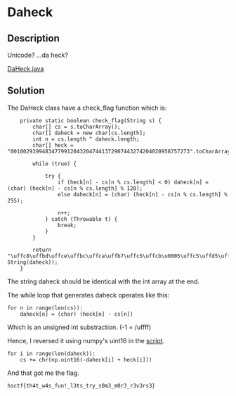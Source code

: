 # Daheck

## Description

Unicode? ...da heck?

[DaHeck.java](DaHeck.java)

## Solution

The DaHeck class have a check_flag function which is:
```
    private static boolean check_flag(String s) {
        char[] cs = s.toCharArray();
        char[] daheck = new char[cs.length];
        int n = cs.length ^ daheck.length;
        char[] heck = "001002939948347799120432047441372907443274204020958757273".toCharArray();

        while (true) {

            try {
                if (heck[n] - cs[n % cs.length] < 0) daheck[n] = (char) (heck[n] - cs[n % cs.length] % 128);
                else daheck[n] = (char) (heck[n] - cs[n % cs.length] % 255);

                n++;
            } catch (Throwable t) {
                break;
            }
        }

        return "\uffc8\uffbd\uffce\uffbc\uffca\uffb7\uffc5\uffcb\u0005\uffc5\uffd5\uffc1\uffff\uffc1\uffd8\uffd1\uffc4\uffcb\u0010\uffd3\uffc4\u0001\uffbf\uffbf\uffd1\uffc0\uffc5\uffbb\uffd5\uffbe\u0003\uffca\uffff\uffda\uffc3\u0007\uffc2\u0001\uffd4\uffc0\u0004\uffbe\uffff\uffbe\uffc1\ufffd\uffb5".equals(new String(daheck));
    }
```
The string daheck should be identical with the int array at the end.

The while loop that generates daheck operates like this:

```
for n in range(len(cs)):
    daheck[n] = (char) (heck[n] - cs[n])
```
Which is an unsigned int substraction. (-1 = /uffff)

Hence, I reversed it using numpy's uint16 in the [script](daheck.py).

```
for i in range(len(daheck)):
    cs += chr(np.uint16(-daheck[i] + heck[i]))
```

And that got me the flag.

```
hsctf{th4t_w4s_fun!_l3ts_try_s0m3_m0r3_r3v3rs3}
```
